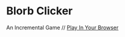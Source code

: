 # Blorb Clicker

An Incremental Game // [Play In Your Browser](https://sevenducks.github.io/BlorbClicker/)
